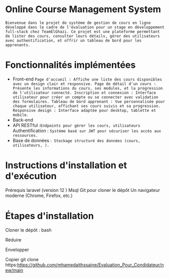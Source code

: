 # Online Course Management System
`Bienvenue dans le projet de système de gestion de cours en ligne développé dans le cadre de l'évaluation pour un stage en développement full-stack chez TeamElGhazi. Ce projet est une plateforme permettant de lister des cours, consulter leurs détails, gérer des utilisateurs avec authentification, et offrir un tableau de bord pour les apprenants.`

# Fonctionnalités implémentées
- Front-end
`Page d'accueil : Affiche une liste des cours disponibles avec un design clair et responsive.
Page de détail d'un cours : Présente les informations du cours, ses modules, et la progression de l'utilisateur connecté.
Inscription et connexion : Interface utilisateur pour créer un compte ou se connecter avec validation des formulaires.
Tableau de bord apprenant : Vue personnalisée pour chaque utilisateur, affichant ses cours suivis et sa progression.
Responsive design : Interface adaptée pour desktop, tablette et mobile.`
- Back-end
- API RESTful :` Endpoints pour gérer les cours, utilisateurs `
Authentification : `Système basé sur JWT pour sécuriser les accès aux ressources.`
- Base de données :` Stockage structuré des données (cours, utilisateurs, ).`

# Instructions d'installation et d'exécution
Prérequis
laravel (version 12 )
Msql 
Git pour cloner le dépôt
Un navigateur moderne (Chrome, Firefox, etc.)
# Étapes d'installation
Cloner le dépôt :
bash

Réduire

Envelopper

Copier
git clone https:https://github.com/mhamedaithssaine/Evaluation_Pour_Condidateur/new/main






